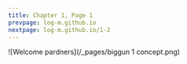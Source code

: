 ```yaml
---
title: Chapter 1, Page 1
prevpage: log-m.github.io
nextpage: log-m.github.io/1-2
---
```

![Welcome pardners](/_pages/biggun 1 concept.png) 
